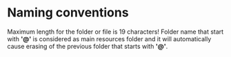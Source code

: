 # Naming conventions

Maximum length for the folder or file is 19 characters! Folder name that start with **'@'** is considered as main resources folder and it will automatically cause erasing of the previous folder that starts with **'@'**. 



